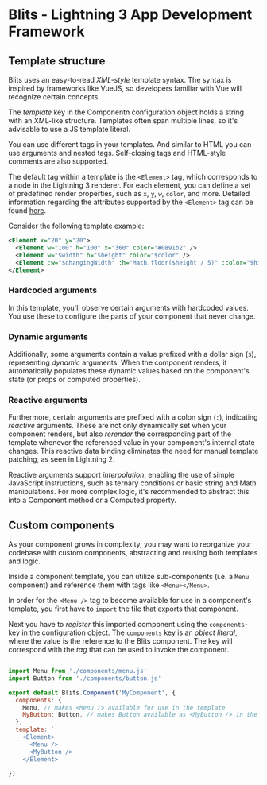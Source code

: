 # Blits - Lightning 3 App Development Framework

## Template structure

Blits uses an easy-to-read _XML-style_ template syntax. The syntax is inspired by frameworks like VueJS, so developers familiar with Vue will recognize certain concepts.

The _template_ key in the Componentn configuration object holds a string with an XML-like structure. Templates often span multiple lines, so it's advisable to use a JS template literal.

You can use different tags in your templates. And similar to HTML you can use arguments and nested tags. Self-closing tags and HTML-style comments are also supported.

The default tag within a template is the `<Element>` tag, which corresponds to a node in the Lightning 3 renderer. For each element, you can define a set of predefined render properties, such as `x`, `y`, `w`, `color`, and more. Detailed information regarding the attributes supported by the `<Element>` tag can be found [here](./element_attributes.md).

Consider the following template example:

```xml
<Element x="20" y="20">
  <Element w="100" h="100" x="360" color="#0891b2" />
  <Element w="$width" h="$height" color="$color" />
  <Element :w="$changingWidth" :h="Math.floor($height / 5)" :color="$highlight" />
</Element>
```

### Hardcoded arguments

In this template, you'll observe certain arguments with hardcoded values. You use these to configure the parts of your component that never change.

### Dynamic arguments

Additionally, some arguments contain a value prefixed with a dollar sign (`$`), representing _dynamic_ arguments. When the component renders, it automatically populates these dynamic values based on the component's state (or props or computed properties).

### Reactive arguments

Furthermore, certain arguments are prefixed with a colon sign (`:`), indicating _reactive_ arguments. These are not only dynamically set when your component renders, but also _rerender_ the corresponding part of the template whenever the referenced value in your component's internal state changes. This reactive data binding eliminates the need for manual template patching, as seen in Lightning 2.

Reactive arguments support _interpolation_, enabling the use of simple JavaScript instructions, such as ternary conditions or basic string and Math manipulations. For more complex logic, it's recommended to abstract this into a Component method or a Computed property.

## Custom components

As your component grows in complexity, you may want to reorganize your codebase with custom components, abstracting and reusing both templates and logic.

Inside a component template, you can utilize sub-components (i.e. a `Menu` component) and reference them with tags like `<Menu></Menu>`.

In order for the `<Menu />` tag to become available for use in a component's template, you first have to `import` the file that exports that component.

Next you have to _register_ this imported component using the `components`-key in the configuration object. The `components` key is an _object literal_, where the value is the reference to the Blits component. The key will correspond with the _tag_ that can be used to invoke the component.

```js

import Menu from './components/menu.js'
import Button from './components/button.js'

export default Blits.Component('MyComponent', {
  components: {
    Menu, // makes <Menu /> available for use in the template
    MyButton: Button, // makes Button available as <MyButton /> in the template
  },
  template: `
    <Element>
      <Menu />
      <MyButton />
    </Element>
  `
})

```
